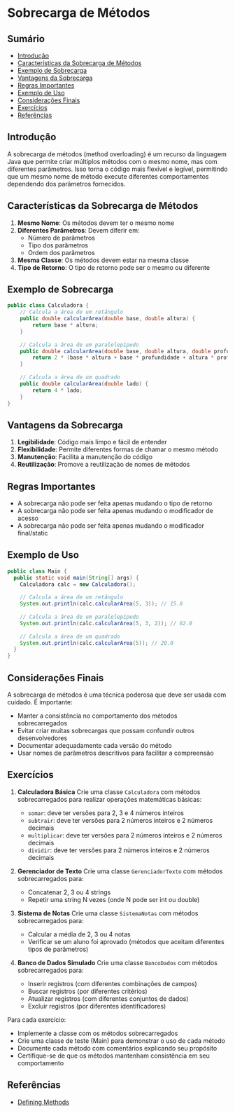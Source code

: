 # Sobrecarga de Métodos

## Sumário

- [Introdução](#introdução)
- [Características da Sobrecarga de Métodos](#características-da-sobrecarga-de-métodos)
- [Exemplo de Sobrecarga](#exemplo-de-sobrecarga)
- [Vantagens da Sobrecarga](#vantagens-da-sobrecarga)
- [Regras Importantes](#regras-importantes)
- [Exemplo de Uso](#exemplo-de-uso)
- [Considerações Finais](#considerações-finais)
- [Exercícios](#exercícios)
- [Referências](#referências)

## Introdução

A sobrecarga de métodos (method overloading) é um recurso da linguagem Java que permite criar múltiplos métodos com o mesmo nome, mas com diferentes parâmetros. Isso torna o código mais flexível e legível, permitindo que um mesmo nome de método execute diferentes comportamentos dependendo dos parâmetros fornecidos.

## Características da Sobrecarga de Métodos

1. **Mesmo Nome**: Os métodos devem ter o mesmo nome
2. **Diferentes Parâmetros**: Devem diferir em:
   - Número de parâmetros
   - Tipo dos parâmetros
   - Ordem dos parâmetros
3. **Mesma Classe**: Os métodos devem estar na mesma classe
4. **Tipo de Retorno**: O tipo de retorno pode ser o mesmo ou diferente

## Exemplo de Sobrecarga

```java
public class Calculadora {
    // Calcula a área de um retângulo
    public double calcularArea(double base, double altura) {
        return base * altura;
    }
    
    // Calcula a área de um paralelepípedo
    public double calcularArea(double base, double altura, double profundidade) {
        return 2 * (base * altura + base * profundidade + altura * profundidade);
    }
    
    // Calcula a área de um quadrado
    public double calcularArea(double lado) {
        return 4 * lado;
    }
}
```

## Vantagens da Sobrecarga

1. **Legibilidade**: Código mais limpo e fácil de entender
2. **Flexibilidade**: Permite diferentes formas de chamar o mesmo método
3. **Manutenção**: Facilita a manutenção do código
4. **Reutilização**: Promove a reutilização de nomes de métodos

## Regras Importantes

- A sobrecarga não pode ser feita apenas mudando o tipo de retorno
- A sobrecarga não pode ser feita apenas mudando o modificador de acesso
- A sobrecarga não pode ser feita apenas mudando o modificador final/static

## Exemplo de Uso

```java
public class Main {
  public static void main(String[] args) {
    Calculadora calc = new Calculadora();
    
    // Calcula a área de um retângulo
    System.out.println(calc.calcularArea(5, 3)); // 15.0
    
    // Calcula a área de um paralelepípedo
    System.out.println(calc.calcularArea(5, 3, 2)); // 62.0
    
    // Calcula a área de um quadrado
    System.out.println(calc.calcularArea(5)); // 20.0
  }
}
```

## Considerações Finais

A sobrecarga de métodos é uma técnica poderosa que deve ser usada com cuidado. É importante:
- Manter a consistência no comportamento dos métodos sobrecarregados
- Evitar criar muitas sobrecargas que possam confundir outros desenvolvedores
- Documentar adequadamente cada versão do método
- Usar nomes de parâmetros descritivos para facilitar a compreensão

## Exercícios

1. **Calculadora Básica**
   Crie uma classe `Calculadora` com métodos sobrecarregados para realizar operações matemáticas básicas:
   - `somar`: deve ter versões para 2, 3 e 4 números inteiros
   - `subtrair`: deve ter versões para 2 números inteiros e 2 números decimais
   - `multiplicar`: deve ter versões para 2 números inteiros e 2 números decimais
   - `dividir`: deve ter versões para 2 números inteiros e 2 números decimais

2. **Gerenciador de Texto**
   Crie uma classe `GerenciadorTexto` com métodos sobrecarregados para:
   - Concatenar 2, 3 ou 4 strings
   - Repetir uma string N vezes (onde N pode ser int ou double)

3. **Sistema de Notas**
   Crie uma classe `SistemaNotas` com métodos sobrecarregados para:
   - Calcular a média de 2, 3 ou 4 notas
   - Verificar se um aluno foi aprovado (métodos que aceitam diferentes tipos de parâmetros)

4. **Banco de Dados Simulado**
   Crie uma classe `BancoDados` com métodos sobrecarregados para:
   - Inserir registros (com diferentes combinações de campos)
   - Buscar registros (por diferentes critérios)
   - Atualizar registros (com diferentes conjuntos de dados)
   - Excluir registros (por diferentes identificadores)

Para cada exercício:
- Implemente a classe com os métodos sobrecarregados
- Crie uma classe de teste (Main) para demonstrar o uso de cada método
- Documente cada método com comentários explicando seu propósito
- Certifique-se de que os métodos mantenham consistência em seu comportamento

## Referências
- [Defining Methods](https://docs.oracle.com/javase/tutorial/java/javaOO/methods.html)
